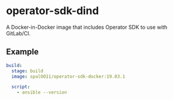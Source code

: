 # operator-sdk-dind
A Docker-in-Docker image that includes Operator SDK to use with GitLab/CI.

## Example
```.gitlab-ci.yml
build:
  stage: build
  image: spalOO11/operator-sdk-docker:19.03.1

  script:
    - ansible --version
```
